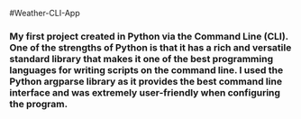 #Weather-CLI-App
### My first project created in Python via the Command Line (CLI). One of the strengths of Python is that it has a rich and versatile standard library that makes it one of the best programming languages for writing scripts on the command line. I used the Python argparse library as it provides the best command line interface and was extremely user-friendly when configuring the program.



